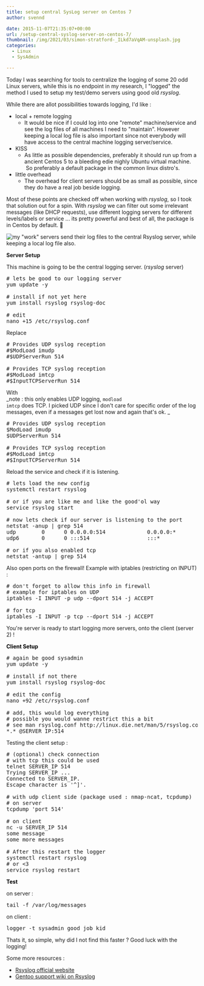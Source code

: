 ```yaml
---
title: setup central SysLog server on Centos 7
author: svennd

date: 2015-11-07T21:35:07+00:00
url: /setup-central-syslog-server-on-centos-7/
thumbnail: /img/2021/03/simon-stratford-_ILkd7aVqAM-unsplash.jpg
categories:
  - Linux
  - SysAdmin

---
```

Today I was searching for tools to centralize the logging of some 20 odd Linux servers, while this is no endpoint in my research, I "logged" the method I used to setup my test/demo servers using good old _rsyslog_.

While there are allot possibilities towards logging, I'd like :

  * local + remote logging
      * It would be nice if I could log into one "remote" machine/service and see the log files of all machines I need to "maintain". However keeping a local log file is also important since not everybody will have access to the central machine logging server/service.
  * KISS
      * As little as possible dependencies, preferably it should run up from a ancient Centos 5 to a bleeding edie nighly Ubuntu virtual machine.  So preferably a default package in the common linux distro's.
  * little overhead
      * The overhead for client servers should be as small as possible, since they do have a real job beside logging.

Most of these points are checked off when working with _rsyslog_, so I took that solution out for a spin. With _rsyslog_ we can filter out some irrelevant messages (like DHCP requests), use different logging servers for different levels/labels or service ... its pretty powerful and best of all, the package is in Centos by default. 🙂

  ![my &quot;work&quot; servers send their log files to the central Rsyslog server, while keeping a local log file also.](/img/2015/07/25449728-1.png)

**Server Setup**

This machine is going to be the central logging server. (_rsyslog_ server)

<pre class="EnlighterJSRAW" data-enlighter-linenumbers="false"># lets be good to our logging server
yum update -y

# install if not yet here
yum install rsyslog rsyslog-doc

# edit
nano +15 /etc/rsyslog.conf</pre>

Replace

<pre class="EnlighterJSRAW" data-enlighter-linenumbers="false"># Provides UDP syslog reception
#$ModLoad imudp
#$UDPServerRun 514

# Provides TCP syslog reception
#$ModLoad imtcp
#$InputTCPServerRun 514</pre>

With  
_note : this only enables UDP logging, <code class="EnlighterJSRAW" data-enlighter-language="null">modload imtcp</code> does TCP. I picked UDP since I don't care for specific order of the log messages, even if a messages get lost now and again that's ok. _

<pre class="EnlighterJSRAW" data-enlighter-linenumbers="false"># Provides UDP syslog reception
$ModLoad imudp
$UDPServerRun 514

# Provides TCP syslog reception
#$ModLoad imtcp
#$InputTCPServerRun 514</pre>

Reload the service and check if it is listening.

<pre class="EnlighterJSRAW" data-enlighter-linenumbers="false"># lets load the new config
systemctl restart rsyslog

# or if you are like me and like the good'ol way
service rsyslog start

# now lets check if our server is listening to the port
netstat -anup | grep 514
udp        0      0 0.0.0.0:514             0.0.0.0:*                           27285/rsyslogd      
udp6       0      0 :::514                  :::*                                27285/rsyslogd     

# or if you also enabled tcp
netstat -antup | grep 514
</pre>

Also open ports on the firewall! Example with iptables (restricting on INPUT) :

<pre class="EnlighterJSRAW" data-enlighter-linenumbers="false"># don't forget to allow this info in firewall
# example for iptables on UDP
iptables -I INPUT -p udp --dport 514 -j ACCEPT

# for tcp
iptables -I INPUT -p tcp --dport 514 -j ACCEPT</pre>

You're server is ready to start logging more servers, onto the client (server 2) !

<span style="color: #000000;"><b>Client Setup</b></span>

<pre class="EnlighterJSRAW" data-enlighter-linenumbers="false"># again be good sysadmin
yum update -y

# install if not there
yum install rsyslog rsyslog-doc

# edit the config
nano +92 /etc/rsyslog.conf

# add, this would log everything
# possible you would wanne restrict this a bit
# see man rsyslog.conf http://linux.die.net/man/5/rsyslog.conf
*.* @SERVER_IP:514
</pre>

Testing the client setup :

<pre class="EnlighterJSRAW" data-enlighter-linenumbers="false"># (optional) check connection
# with tcp this could be used
telnet SERVER_IP 514
Trying SERVER_IP ...
Connected to SERVER_IP.
Escape character is '^]'.

# with udp client side (package used : nmap-ncat, tcpdump)
# on server
tcpdump 'port 514'

# on client
nc -u SERVER_IP 514
some message
some more messages

# After this restart the logger
systemctl restart rsyslog
# or &lt;3
service rsyslog restart</pre>

<span style="color: #000000;"><b>Test</b></span>

on server :

<pre class="EnlighterJSRAW" data-enlighter-linenumbers="false">tail -f /var/log/messages</pre>

on client :

<pre class="EnlighterJSRAW" data-enlighter-linenumbers="false">logger -t sysadmin good job kid</pre>

Thats it, so simple, why did I not find this faster ? Good luck with the logging!

Some more resources :

  * [Rsyslog official website](http://www.rsyslog.com/)
  * [Gentoo support wiki on Rsyslog](https://wiki.gentoo.org/wiki/Rsyslog)
